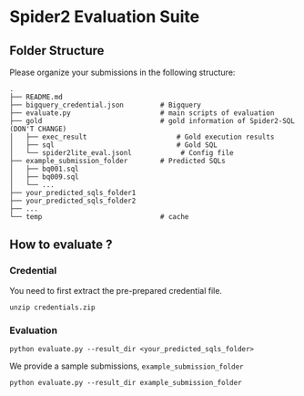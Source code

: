 # Spider2 Evaluation Suite


## Folder Structure

Please organize your submissions in the following structure:

```
.
├── README.md
├── bigquery_credential.json         # Bigquery
├── evaluate.py                      # main scripts of evaluation 
├── gold                             # gold information of Spider2-SQL (DON'T CHANGE)
│   ├── exec_result                      # Gold execution results
│   ├── sql                              # Gold SQL
│   └── spider2lite_eval.jsonl            # Config file
├── example_submission_folder        # Predicted SQLs
│   ├── bq001.sql
│   ├── bq009.sql
│   └── ...
├── your_predicted_sqls_folder1
├── your_predicted_sqls_folder2
├── ...
└── temp                             # cache
```


## How to evaluate ?

### Credential

You need to first extract the pre-prepared credential file.

```
unzip credentials.zip

```

### Evaluation

```
python evaluate.py --result_dir <your_predicted_sqls_folder>
```

We provide a sample submissions, `example_submission_folder` 

```
python evaluate.py --result_dir example_submission_folder

```
